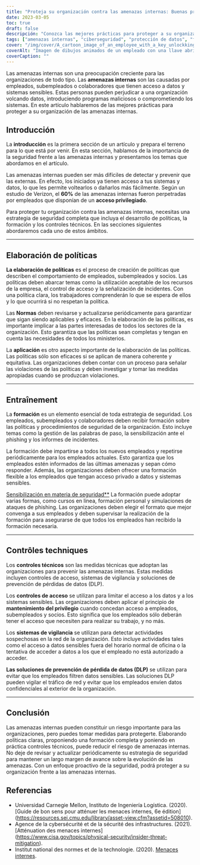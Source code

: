 ```yaml
---
title: "Proteja su organización contra las amenazas internas: Buenas prácticas"
date: 2023-03-05
toc: true
draft: false
descripción: "Conozca las mejores prácticas para proteger a su organización contra las amenazas internas causadas por empleados, contratistas o socios que tienen acceso a datos y sistemas confidenciales."
tags: ["amenazas internas", "ciberseguridad", "protección de datos", "formación de empleados", "controles técnicos", "controles de acceso", "desarrollo de políticas", "prevención de pérdida de datos", "respuesta a incidentes", "seguridad informática", "gestión de riesgos", "acceso privilegiado", "concienciación sobre seguridad", "ciberataques", "seguridad de redes", "seguridad de la información", "detección de amenazas", "evaluación de riesgos", "políticas de seguridad", "ciberdelincuencia"].
cover: "/img/cover/A_cartoon_image_of_an_employee_with_a_key_unlockking_a_door.png"
coverAlt: "Imagen de dibujos animados de un empleado con una llave abriendo una puerta etiquetada con datos confidenciales mientras otro empleado con una lupa mira con suspicacia"
coverCaption: ""
---
```


Las amenazas internas son una preocupación creciente para las organizaciones de todo tipo. Las **amenazas internas** son las causadas por empleados, subempleados o colaboradores que tienen acceso a datos y sistemas sensibles. Estas personas pueden perjudicar a una organización volcando datos, introduciendo programas maliciosos o comprometiendo los sistemas. En este artículo hablaremos de las mejores prácticas para proteger a su organización de las amenazas internas.
 
 ## Introducción
 
 La **introducción** es la primera sección de un artículo y prepara el terreno para lo que está por venir. En esta sección, hablamos de la importancia de la seguridad frente a las amenazas internas y presentamos los temas que abordamos en el artículo.
 
 Las amenazas internas pueden ser más difíciles de detectar y prevenir que las externas. En efecto, los iniciados ya tienen acceso a tus sistemas y datos, lo que les permite voltearlos o dañarlos más fácilmente. Según un estudio de Verizon, el **60%** de las amenazas internas fueron perpetradas por empleados que disponían de un **acceso privilegiado**.
 
 Para proteger tu organización contra las amenazas internas, necesitas una estrategia de seguridad completa que incluya el desarrollo de políticas, la formación y los controles técnicos. En las secciones siguientes abordaremos cada uno de estos ámbitos.
 
 __________
 
 ## Elaboración de políticas
 
 **La elaboración de políticas** es el proceso de creación de políticas que describen el comportamiento de empleados, subempleados y socios. Las políticas deben abarcar temas como la utilización aceptable de los recursos de la empresa, el control de acceso y la señalización de incidentes. Con una política clara, los trabajadores comprenderán lo que se espera de ellos y lo que ocurrirá si no respetan la política.
 
 Las **Normas** deben revisarse y actualizarse periódicamente para garantizar que sigan siendo aplicables y eficaces. En la elaboración de las políticas, es importante implicar a las partes interesadas de todos los sectores de la organización. Esto garantiza que las políticas sean completas y tengan en cuenta las necesidades de todos los ministerios.
 
 La **aplicación** es otro aspecto importante de la elaboración de las políticas. Las políticas sólo son eficaces si se aplican de manera coherente y equitativa. Las organizaciones deben contar con un proceso para señalar las violaciones de las políticas y deben investigar y tomar las medidas apropiadas cuando se produzcan violaciones.
 
 __________
 
 ## Entraînement
 
 La **formación** es un elemento esencial de toda estrategia de seguridad. Los empleados, subempleados y colaboradores deben recibir formación sobre las políticas y procedimientos de seguridad de la organización. Esto incluye temas como la gestión de las palabras de paso, la sensibilización ante el phishing y los informes de incidentes.
 
 La formación debe impartirse a todos los nuevos empleados y repetirse periódicamente para los empleados actuales. Esto garantiza que los empleados estén informados de las últimas amenazas y sepan cómo responder. Además, las organizaciones deben ofrecer una formación flexible a los empleados que tengan acceso privado a datos y sistemas sensibles.
 
 [Sensibilización en materia de seguridad**](https://simeononsecurity.ch/articles/how-to-build-and-manage-an-effective-cybersecurity-awareness-training-program/) La formación puede adoptar varias formas, como cursos en línea, formación personal y simulaciones de ataques de phishing. Las organizaciones deben elegir el formato que mejor convenga a sus empleados y deben supervisar la realización de la formación para asegurarse de que todos los empleados han recibido la formación necesaria.
 
 __________
 
 ## Contrôles techniques
 
 Los **controles técnicos** son las medidas técnicas que adoptan las organizaciones para prevenir las amenazas internas. Estas medidas incluyen controles de acceso, sistemas de vigilancia y soluciones de prevención de pérdidas de datos (DLP).
 
 Los **controles de acceso** se utilizan para limitar el acceso a los datos y a los sistemas sensibles. Las organizaciones deben aplicar el principio de **mantenimiento del privilegio** cuando concedan acceso a empleados, subempleados y socios. Esto significa que los empleados sólo deberán tener el acceso que necesiten para realizar su trabajo, y no más.
 
 Los **sistemas de vigilancia** se utilizan para detectar actividades sospechosas en la red de la organización. Esto incluye actividades tales como el acceso a datos sensibles fuera del horario normal de oficina o la tentativa de acceder a datos a los que el empleado no está autorizado a acceder.
 
 **Las soluciones de prevención de pérdida de datos (DLP)** se utilizan para evitar que los empleados filtren datos sensibles. Las soluciones DLP pueden vigilar el tráfico de red y evitar que los empleados envíen datos confidenciales al exterior de la organización.
 
 __________
 
 ## Conclusión
 
 Las amenazas internas pueden constituir un riesgo importante para las organizaciones, pero puedes tomar medidas para protegerte. Elaborando políticas claras, proponiendo una formación completa y poniendo en práctica controles técnicos, puede reducir el riesgo de amenazas internas. No deje de revisar y actualizar periódicamente su estrategia de seguridad para mantener un largo margen de avance sobre la evolución de las amenazas. Con un enfoque proactivo de la seguridad, podrá proteger a su organización frente a las amenazas internas.
 
 ## Referencias
 
 - Universidad Carnegie Mellon, Instituto de Ingeniería Logística. (2020). [Guide de bon sens pour atténuer les menaces internes, 6e édition] (https://resources.sei.cmu.edu/library/asset-view.cfm?assetid=508010).
 - Agence de la cybersécurité et de la sécurité des infrastructures. (2021). [Atténuation des menaces internes] (https://www.cisa.gov/topics/physical-security/insider-threat-mitigation).
 - Institut national des normes et de la technologie. (2020). [Menaces internes](https://csrc.nist.gov/glossary/term/insider_threat).
